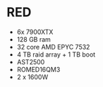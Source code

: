 # RED

- 6x 7900XTX
- 128 GB ram
- 32 core AMD EPYC 7532
- 4 TB raid array + 1 TB boot
- AST2500
- ROMED16QM3
- 2 x 1600W